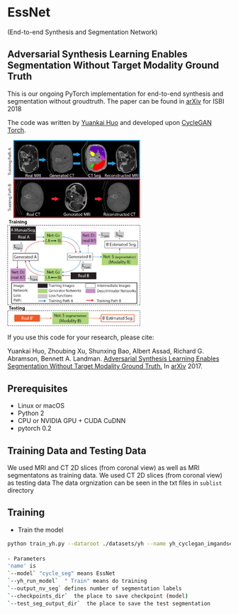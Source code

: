 # EssNet 
(End-to-end Synthesis and Segmentation Network)

## Adversarial Synthesis Learning Enables Segmentation Without Target Modality Ground Truth

This is our ongoing PyTorch implementation for end-to-end synthesis and segmentation without groudtruth.
The paper can be found in [arXiv](https://arxiv.org/abs/1712.07695) for ISBI 2018

The code was written by [Yuankai Huo](https://sites.google.com/site/yuankaihuo/) and developed upon [CycleGAN Torch](https://github.com/junyanz/CycleGAN).


<img src='imgs/Figure3.jpg' width=300>
<img src='imgs/Figure2.jpg' width=300>


If you use this code for your research, please cite:

Yuankai Huo, Zhoubing Xu, Shunxing Bao, Albert Assad, Richard G. Abramson, Bennett A. Landman. [Adversarial Synthesis Learning Enables Segmentation Without Target Modality Ground Truth.](https://arxiv.org/abs/1712.07695)  In [arXiv](https://arxiv.org/abs/1712.07695) 2017.   

## Prerequisites
- Linux or macOS
- Python 2
- CPU or NVIDIA GPU + CUDA CuDNN
- pytorch 0.2

## Training Data and Testing Data
We used MRI and CT 2D slices (from coronal view) as well as MRI segmentatons as training data.
We used CT 2D slices (from coronal view) as testing data
The data orgnization can be seen in the txt files in `sublist` directory

## Training
- Train the model
```bash
python train_yh.py --dataroot ./datasets/yh --name yh_cyclegan_imgandseg --batchSize 5 --model cycle_seg --pool_size 50 --no_dropout --yh_run_model Train --dataset_mode yh_seg --yh_data_model ImageWithMask --input_nc 1  --seg_norm CrossEntropy --output_nc 1 --output_nc_seg 7 --checkpoints_dir /home-local/Cycle_Deep/Checkpoints/ --test_seg_output_dir /home-local/Cycle_Deep/Output/  --display_id 0 

- Parameters
'name' is 
`--model` "cycle_seg" means EssNet
`--yh_run_model`  " Train" means do training 
`--output_nv_seg` defines number of segmentation labels
`--checkpoints_dir`  the place to save checkpoint (model)
`--test_seg_output_dir`  the place to save the test segmentation




